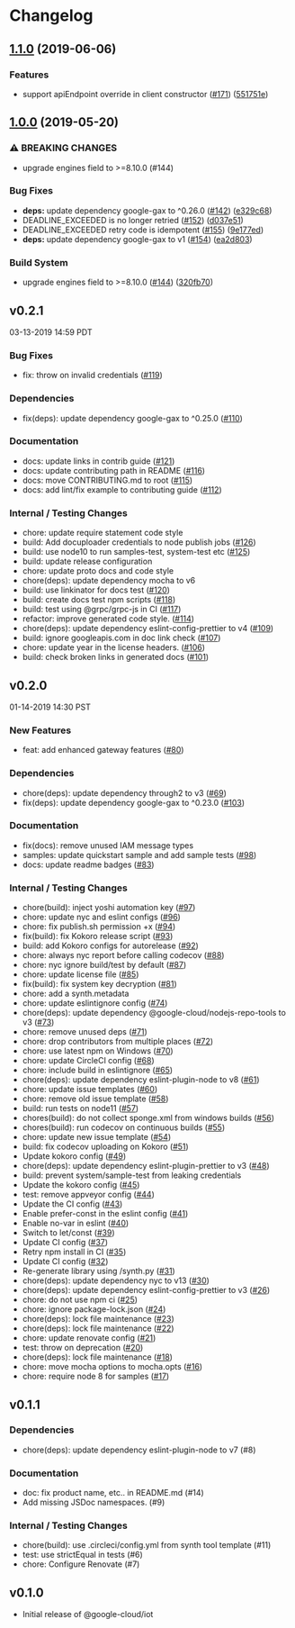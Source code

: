 # Changelog

## [1.1.0](https://www.github.com/googleapis/nodejs-iot/compare/v1.0.0...v1.1.0) (2019-06-06)


### Features

* support apiEndpoint override in client constructor ([#171](https://www.github.com/googleapis/nodejs-iot/issues/171)) ([551751e](https://www.github.com/googleapis/nodejs-iot/commit/551751e))

## [1.0.0](https://www.github.com/googleapis/nodejs-iot/compare/v0.2.1...v1.0.0) (2019-05-20)


### ⚠ BREAKING CHANGES

* upgrade engines field to >=8.10.0 (#144)

### Bug Fixes

* **deps:** update dependency google-gax to ^0.26.0 ([#142](https://www.github.com/googleapis/nodejs-iot/issues/142)) ([e329c68](https://www.github.com/googleapis/nodejs-iot/commit/e329c68))
* DEADLINE_EXCEEDED is no longer retried ([#152](https://www.github.com/googleapis/nodejs-iot/issues/152)) ([d037e51](https://www.github.com/googleapis/nodejs-iot/commit/d037e51))
* DEADLINE_EXCEEDED retry code is idempotent ([#155](https://www.github.com/googleapis/nodejs-iot/issues/155)) ([9e177ed](https://www.github.com/googleapis/nodejs-iot/commit/9e177ed))
* **deps:** update dependency google-gax to v1 ([#154](https://www.github.com/googleapis/nodejs-iot/issues/154)) ([ea2d803](https://www.github.com/googleapis/nodejs-iot/commit/ea2d803))


### Build System

* upgrade engines field to >=8.10.0 ([#144](https://www.github.com/googleapis/nodejs-iot/issues/144)) ([320fb70](https://www.github.com/googleapis/nodejs-iot/commit/320fb70))

## v0.2.1

03-13-2019 14:59 PDT

### Bug Fixes
- fix: throw on invalid credentials ([#119](https://github.com/googleapis/nodejs-iot/pull/119))

### Dependencies
- fix(deps): update dependency google-gax to ^0.25.0 ([#110](https://github.com/googleapis/nodejs-iot/pull/110))

### Documentation
- docs: update links in contrib guide ([#121](https://github.com/googleapis/nodejs-iot/pull/121))
- docs: update contributing path in README ([#116](https://github.com/googleapis/nodejs-iot/pull/116))
- docs: move CONTRIBUTING.md to root ([#115](https://github.com/googleapis/nodejs-iot/pull/115))
- docs: add lint/fix example to contributing guide ([#112](https://github.com/googleapis/nodejs-iot/pull/112))

### Internal / Testing Changes
- chore: update require statement code style
- build: Add docuploader credentials to node publish jobs ([#126](https://github.com/googleapis/nodejs-iot/pull/126))
- build: use node10 to run samples-test, system-test etc ([#125](https://github.com/googleapis/nodejs-iot/pull/125))
- build: update release configuration
- chore: update proto docs and code style
- chore(deps): update dependency mocha to v6
- build: use linkinator for docs test ([#120](https://github.com/googleapis/nodejs-iot/pull/120))
- build: create docs test npm scripts ([#118](https://github.com/googleapis/nodejs-iot/pull/118))
- build: test using @grpc/grpc-js in CI ([#117](https://github.com/googleapis/nodejs-iot/pull/117))
- refactor: improve generated code style. ([#114](https://github.com/googleapis/nodejs-iot/pull/114))
- chore(deps): update dependency eslint-config-prettier to v4 ([#109](https://github.com/googleapis/nodejs-iot/pull/109))
- build: ignore googleapis.com in doc link check ([#107](https://github.com/googleapis/nodejs-iot/pull/107))
- chore: update year in the license headers. ([#106](https://github.com/googleapis/nodejs-iot/pull/106))
- build: check broken links in generated docs ([#101](https://github.com/googleapis/nodejs-iot/pull/101))

## v0.2.0

01-14-2019 14:30 PST

### New Features
- feat: add enhanced gateway features ([#80](https://github.com/googleapis/nodejs-iot/pull/80))

### Dependencies
- chore(deps): update dependency through2 to v3 ([#69](https://github.com/googleapis/nodejs-iot/pull/69))
- fix(deps): update dependency google-gax to ^0.23.0 ([#103](https://github.com/googleapis/nodejs-iot/pull/103))

### Documentation
- fix(docs): remove unused IAM message types
- samples: update quickstart sample and add sample tests ([#98](https://github.com/googleapis/nodejs-iot/pull/98))
- docs: update readme badges ([#83](https://github.com/googleapis/nodejs-iot/pull/83))

### Internal / Testing Changes
- chore(build): inject yoshi automation key ([#97](https://github.com/googleapis/nodejs-iot/pull/97))
- chore: update nyc and eslint configs ([#96](https://github.com/googleapis/nodejs-iot/pull/96))
- chore: fix publish.sh permission +x ([#94](https://github.com/googleapis/nodejs-iot/pull/94))
- fix(build): fix Kokoro release script ([#93](https://github.com/googleapis/nodejs-iot/pull/93))
- build: add Kokoro configs for autorelease ([#92](https://github.com/googleapis/nodejs-iot/pull/92))
- chore: always nyc report before calling codecov ([#88](https://github.com/googleapis/nodejs-iot/pull/88))
- chore: nyc ignore build/test by default ([#87](https://github.com/googleapis/nodejs-iot/pull/87))
- chore: update license file ([#85](https://github.com/googleapis/nodejs-iot/pull/85))
- fix(build): fix system key decryption ([#81](https://github.com/googleapis/nodejs-iot/pull/81))
- chore: add a synth.metadata
- chore: update eslintignore config ([#74](https://github.com/googleapis/nodejs-iot/pull/74))
- chore(deps): update dependency @google-cloud/nodejs-repo-tools to v3 ([#73](https://github.com/googleapis/nodejs-iot/pull/73))
- chore: remove unused deps ([#71](https://github.com/googleapis/nodejs-iot/pull/71))
- chore: drop contributors from multiple places ([#72](https://github.com/googleapis/nodejs-iot/pull/72))
- chore: use latest npm on Windows ([#70](https://github.com/googleapis/nodejs-iot/pull/70))
- chore: update CircleCI config ([#68](https://github.com/googleapis/nodejs-iot/pull/68))
- chore: include build in eslintignore ([#65](https://github.com/googleapis/nodejs-iot/pull/65))
- chore(deps): update dependency eslint-plugin-node to v8 ([#61](https://github.com/googleapis/nodejs-iot/pull/61))
- chore: update issue templates ([#60](https://github.com/googleapis/nodejs-iot/pull/60))
- chore: remove old issue template ([#58](https://github.com/googleapis/nodejs-iot/pull/58))
- build: run tests on node11 ([#57](https://github.com/googleapis/nodejs-iot/pull/57))
- chores(build): do not collect sponge.xml from windows builds ([#56](https://github.com/googleapis/nodejs-iot/pull/56))
- chores(build): run codecov on continuous builds ([#55](https://github.com/googleapis/nodejs-iot/pull/55))
- chore: update new issue template ([#54](https://github.com/googleapis/nodejs-iot/pull/54))
- build: fix codecov uploading on Kokoro ([#51](https://github.com/googleapis/nodejs-iot/pull/51))
- Update kokoro config ([#49](https://github.com/googleapis/nodejs-iot/pull/49))
- chore(deps): update dependency eslint-plugin-prettier to v3 ([#48](https://github.com/googleapis/nodejs-iot/pull/48))
- build: prevent system/sample-test from leaking credentials
- Update the kokoro config ([#45](https://github.com/googleapis/nodejs-iot/pull/45))
- test: remove appveyor config ([#44](https://github.com/googleapis/nodejs-iot/pull/44))
- Update the CI config ([#43](https://github.com/googleapis/nodejs-iot/pull/43))
- Enable prefer-const in the eslint config ([#41](https://github.com/googleapis/nodejs-iot/pull/41))
- Enable no-var in eslint ([#40](https://github.com/googleapis/nodejs-iot/pull/40))
- Switch to let/const ([#39](https://github.com/googleapis/nodejs-iot/pull/39))
- Update CI config ([#37](https://github.com/googleapis/nodejs-iot/pull/37))
- Retry npm install in CI ([#35](https://github.com/googleapis/nodejs-iot/pull/35))
- Update CI config ([#32](https://github.com/googleapis/nodejs-iot/pull/32))
- Re-generate library using /synth.py ([#31](https://github.com/googleapis/nodejs-iot/pull/31))
- chore(deps): update dependency nyc to v13 ([#30](https://github.com/googleapis/nodejs-iot/pull/30))
- chore(deps): update dependency eslint-config-prettier to v3 ([#26](https://github.com/googleapis/nodejs-iot/pull/26))
- chore: do not use npm ci ([#25](https://github.com/googleapis/nodejs-iot/pull/25))
- chore: ignore package-lock.json ([#24](https://github.com/googleapis/nodejs-iot/pull/24))
- chore(deps): lock file maintenance ([#23](https://github.com/googleapis/nodejs-iot/pull/23))
- chore(deps): lock file maintenance ([#22](https://github.com/googleapis/nodejs-iot/pull/22))
- chore: update renovate config ([#21](https://github.com/googleapis/nodejs-iot/pull/21))
- test: throw on deprecation ([#20](https://github.com/googleapis/nodejs-iot/pull/20))
- chore(deps): lock file maintenance ([#18](https://github.com/googleapis/nodejs-iot/pull/18))
- chore: move mocha options to mocha.opts ([#16](https://github.com/googleapis/nodejs-iot/pull/16))
- chore: require node 8 for samples ([#17](https://github.com/googleapis/nodejs-iot/pull/17))

## v0.1.1

### Dependencies
- chore(deps): update dependency eslint-plugin-node to v7 (#8)

### Documentation
- doc: fix product name, etc.. in README.md (#14)
- Add missing JSDoc namespaces. (#9)

### Internal / Testing Changes
- chore(build): use .circleci/config.yml from synth tool template (#11)
- test: use strictEqual in tests (#6)
- chore: Configure Renovate (#7)

## v0.1.0

- Initial release of @google-cloud/iot
